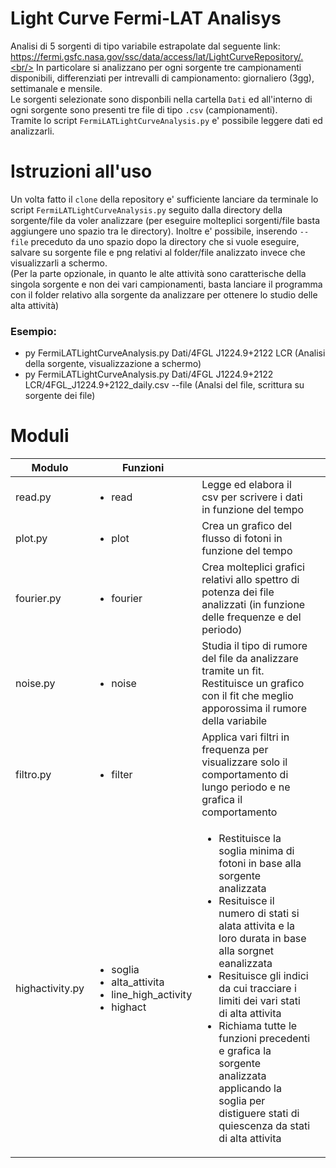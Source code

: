 # Light Curve Fermi-LAT Analisys
Analisi di 5 sorgenti di tipo variabile estrapolate dal seguente link: https://fermi.gsfc.nasa.gov/ssc/data/access/lat/LightCurveRepository/.<br/>
In particolare si analizzano per ogni sorgente tre campionamenti disponibili, differenziati per intrevalli di campionamento: giornaliero (3gg), settimanale e mensile.<br/>
Le sorgenti selezionate sono disponbili nella cartella `Dati` ed all'interno di ogni sorgente sono presenti tre file di tipo `.csv` (campionamenti).<br/>
Tramite lo script `FermiLATLightCurveAnalysis.py` e' possibile leggere dati ed analizzarli.

# Istruzioni all'uso

Un volta fatto il `clone` della repository e' sufficiente lanciare da terminale lo script `FermiLATLightCurveAnalysis.py` seguito dalla directory della sorgente/file da voler analizzare (per eseguire molteplici sorgenti/file basta aggiungere uno spazio tra le directory). Inoltre e' possibile, inserendo `--file` preceduto da uno spazio dopo la directory che si vuole eseguire, salvare su sorgente file e png relativi al folder/file analizzato invece che visualizzarli a schermo.</br>
(Per la parte opzionale, in quanto le alte attività sono caratterische della singola sorgente e non dei vari campionamenti, basta lanciare il programma con il folder relativo alla sorgente da analizzare per ottenere lo studio delle alta attività)

### Esempio:<br/>
<ul>
    <li>py FermiLATLightCurveAnalysis.py Dati/4FGL J1224.9+2122 LCR (Analisi della sorgente, visualizzazione a schermo)</li>
    <li>py FermiLATLightCurveAnalysis.py Dati/4FGL J1224.9+2122 LCR/4FGL_J1224.9+2122_daily.csv --file (Analsi del file, scrittura su sorgente dei file)</li>
</ul>

# Moduli

<table>
    <thead>
        <tr>
            <th>Modulo</th>
            <th><center>Funzioni</center><th>
            <th></th>
        </tr>
    </thead>
    <tbody>
        <tr>
            <td>read.py</td>
            <td><ul>
                <li>read</li>
            </ul></td>
            </ul></td>
            <td>Legge ed elabora il csv per scrivere i dati in funzione del tempo</td>
        </tr>
        <tr>
            <td>plot.py</td>
            <td><ul>
                <li>plot</li>
            </ul></td>
            <td>Crea un grafico del flusso di fotoni in funzione del tempo</td>
        </tr>
        <tr>
            <td>fourier.py</td>
            <td><ul>
                <li>fourier</li>
            </ul></td>
            <td>Crea molteplici grafici relativi allo spettro di potenza dei file analizzati (in funzione delle frequenze e del periodo)</td>
        </tr>
        <tr>
            <td>noise.py</td>
            <td><ul>
                <li>noise</li>
            </ul></td>
            <td>Studia il tipo di rumore del file da analizzare tramite un fit. Restituisce un grafico con il fit che meglio apporossima il rumore della variabile</td>
        </tr>
        <tr>
            <td>filtro.py</td>
            <td><ul>
                <li>filter</li>
            </ul></td>
            <td>Applica vari filtri in frequenza per visualizzare solo il comportamento di lungo periodo e ne grafica il comportamento</td>
        </tr>
        <tr>
            <td>highactivity.py</td>
            <td><ul>
                <li>soglia</li>
                <li>alta_attivita</li>
                <li>line_high_activity</li>
                <li>highact</li>
            </ul></td>
            <td><ul>
                <li>Restituisce la soglia minima di fotoni in base alla sorgente analizzata</li>
                <li>Resituisce il numero di stati si alata attivita e la loro durata in base alla sorgnet eanalizzata</li>
                <li>Resituisce gli indici da cui tracciare i limiti dei vari stati di alta attivita</li>
                <li>Richiama tutte le funzioni precedenti e grafica la sorgente analizzata applicando la soglia per distiguere stati di quiescenza da stati di alta attivita</li>
            </ul></td>
        </tr>
    </tbody>
</table>

